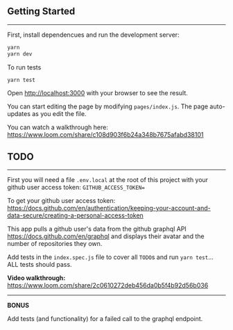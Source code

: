 ## Getting Started

---

First, install dependencues and run the development server:

```bash
yarn
yarn dev
```

To run tests

```bash
yarn test
```

Open [http://localhost:3000](http://localhost:3000) with your browser to see the result.

You can start editing the page by modifying `pages/index.js`. The page auto-updates as you edit the file.

You can watch a walkthrough here: https://www.loom.com/share/c108d903f6b24a348b7675afabd38101

## TODO

---

First you will need a file `.env.local` at the root of this project with your github user access token: `GITHUB_ACCESS_TOKEN=`

To get your github user access token: https://docs.github.com/en/authentication/keeping-your-account-and-data-secure/creating-a-personal-access-token

This app pulls a github user's data from the github graphql API https://docs.github.com/en/graphql and displays their avatar and the number of repositories they own.

Add tests in the `index.spec.js` file to cover all `TODO`s and run `yarn test`... ALL tests should pass.

**Video walkthrough:** https://www.loom.com/share/2c0610272deb456da0b5f4b92d56b036

---

**BONUS**

Add tests (and functionality) for a failed call to the graphql endpoint.
